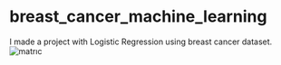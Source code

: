 # breast_cancer_machine_learning
I made a project  with Logistic Regression using breast cancer dataset.
<br>
![matrıc](https://github.com/Sematemur/breast_cancer_machine_learning/assets/99514111/70676d5e-7beb-424b-a137-2e521f18fd0d)

